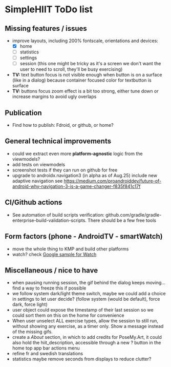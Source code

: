 # SimpleHIIT ToDo list

## Missing features / issues
* improve layouts, including 200% fontscale, orientations and devices:
  * [x] home
  * [ ] statistics
  * [ ] settings
  * [ ] session (this one might be tricky as it's a screen we don't want the user to need to scroll, they'll be busy exercising)
* **TV:** text button focus is not visible enough when button is on a surface (like in a dialog) because
  container focused color for textbutton is surface
* **TV:** buttons focus zoom effect is a bit too strong, either tune down or increase margins to avoid ugly overlaps

## Publication
* Find how to publish: Fdroid, or github, or home?

## General technical improvements
* could we extract even more **platform-agnostic** logic from the viewmodels?
* add tests on viewmodels
* screenshot tests if they can run on github for free
* upgrade to androidx.navigation3 (in alpha as of Aug.25) include new adaptive navigation
  see https://medium.com/proandroiddev/future-of-android-why-navigation-3-is-a-game-changer-f835f841c17f

## CI/Github actions
* See automation of build scripts verification:
  github.com/gradle/gradle-enterprise-build-validation-scripts. There should be a few free tools

## Form factors (phone - AndroidTV - smartWatch)
* move the whole thing to KMP and build other platforms
* watch? check [Google sample for Watch](https://github.com/android/wear-os-samples/tree/main/WearVerifyRemoteApp)

## Miscellaneous / nice to have
* when pausing running session, the gif behind the dialog keeps moving... find a way to freeze this
  if possible
* we follow system dark/light theme switch, maybe we could add a choice in settings to let user
  decide? (follow system (would be default), force dark, force light)
* user object could expose the timestamp of their last session so we could sort them on this on the home for convenience
* When user unselect ALL exercise types, allow the session to still run, without showing any
  exercise, as a timer only. Show a message instead of the missing gifs.
* create a _About_ section, in which to add credits for PoseMy.Art, it could also hold the
  hiit_description, accessible through a new ? button in the home top app bar actions menu
* refine fr and swedish translations
* statistics maybe remove seconds from displays to reduce clutter?
